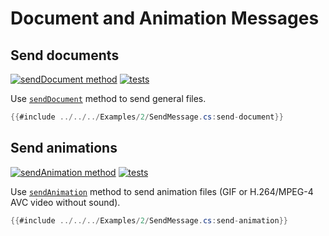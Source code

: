 # Document and Animation Messages

## Send documents

[![sendDocument method](https://img.shields.io/badge/Bot_API_method-sendDocument-blue.svg?style=flat-square)](https://core.telegram.org/bots/api#senddocument)
[![tests](https://img.shields.io/badge/Examples-Document_Message-green.svg?style=flat-square)](https://github.com/TelegramBots/Telegram.Bot/blob/master/test/Telegram.Bot.Tests.Integ/Sending%20Messages/DocumentMessageTests.cs)

Use [`sendDocument`] method to send general files.

```c#
{{#include ../../../Examples/2/SendMessage.cs:send-document}}
```

## Send animations

[![sendAnimation method](https://img.shields.io/badge/Bot_API_method-sendAnimation-blue.svg?style=flat-square)](https://core.telegram.org/bots/api#sendanimation)
[![tests](https://img.shields.io/badge/Examples-Animation_Message-green.svg?style=flat-square)](https://github.com/TelegramBots/Telegram.Bot/blob/master/test/Telegram.Bot.Tests.Integ/Sending%20Messages/AnimationMessageTests.cs)

Use [`sendAnimation`] method to send animation files (GIF or H.264/MPEG-4 AVC video without sound).

```c#
{{#include ../../../Examples/2/SendMessage.cs:send-animation}}
```

[`sendDocument`]: https://core.telegram.org/bots/api#senddocument
[`sendAnimation`]: https://core.telegram.org/bots/api#sendanimation

